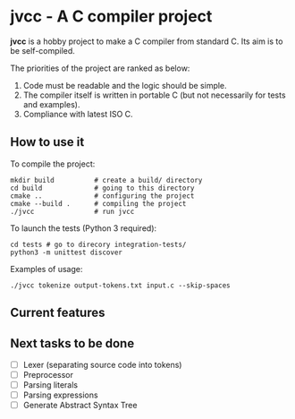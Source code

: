 # jvcc - A C compiler project

**jvcc** is a hobby project to make a C compiler from standard C.
Its aim is to be self-compiled.

The priorities of the project are ranked as below:
1. Code must be readable and the logic should be simple.
2. The compiler itself is written in portable C (but not necessarily for tests and examples).
3. Compliance with latest ISO C.

## How to use it

To compile the project:
```
mkdir build          # create a build/ directory
cd build             # going to this directory
cmake ..             # configuring the project
cmake --build .      # compiling the project
./jvcc               # run jvcc 
```

To launch the tests (Python 3 required):
```
cd tests # go to direcory integration-tests/
python3 -m unittest discover
```

Examples of usage:
```
./jvcc tokenize output-tokens.txt input.c --skip-spaces
```

## Current features

## Next tasks to be done

- [ ] Lexer (separating source code into tokens)
- [ ] Preprocessor
- [ ] Parsing literals
- [ ] Parsing expressions
- [ ] Generate Abstract Syntax Tree